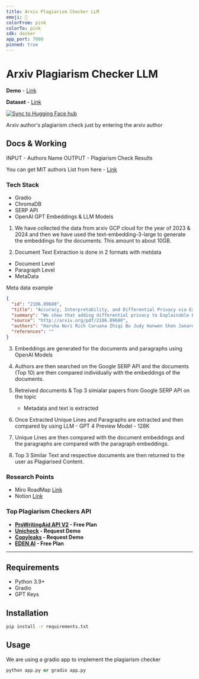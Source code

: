 ```yaml
---
title: Arxiv Plagiarism Checker LLM
emoji: 🚀
colorFrom: pink
colorTo: pink
sdk: docker
app_port: 7860
pinned: true
---
```


# Arxiv Plagiarism Checker LLM

**Demo** - [Link](https://huggingface.co/spaces/asach/arxiv-plagiarism-checker-Ilm)

**Dataset** - [Link](https://huggingface.co/datasets/asach/arxiv-2023-4-months-openai-embeddings)

[![Sync to Hugging Face hub](https://github.com/gamingflexer/arxiv-plagiarism-checker-llm/actions/workflows/main.yml/badge.svg)](https://github.com/gamingflexer/arxiv-plagiarism-checker-llm/actions/workflows/main.yml)

Arxiv author's plagiarism check just by entering the arxiv author

## Docs & Working

INPUT - Authors Name
OUTPUT - Plagiarism Check Results

You can get MIT authors List from here - [Link](https://dspace.mit.edu/handle/1721.1/7582/browse?rpp=100&sort_by=-1&type=author&offset=100&etal=-1&order=ASC)

### Tech Stack

- Gradio
- ChromaDB
- SERP API
- OpenAI GPT Embeddings & LLM Models

1. We have collected the data from arxiv GCP cloud for the year of 2023 & 2024 and then we have used the text-embedding-3-large to generate the embeddings for the documents. This amount to about 10GB.

2. Document Text Extraction is done in 2 formats with metdata

- Document Level
- Paragraph Level
- MetaData

Meta data example

```json
{
  "id": "2106.09680",
  "title": "Accuracy, Interpretability, and Differential Privacy via Explainable Boosting",
  "summary": "We show that adding differential privacy to Explainable Boosting Machines\n(EBMs), a recent method for training interpretable ML models, yields\nstate-of-the-art accuracy while protecting privacy. Our experiments on multiple\nclassification and regression datasets show that DP-EBM models suffer\nsurprisingly little accuracy loss even with strong differential privacy\nguarantees. In addition to high accuracy, two other benefits of applying DP to\nEBMs are: a) trained models provide exact global and local interpretability,\nwhich is often important in settings where differential privacy is needed; and\nb) the models can be edited after training without loss of privacy to correct\nerrors which DP noise may have introduced.",
  "source": "http://arxiv.org/pdf/2106.09680",
  "authors": "Harsha Nori Rich Caruana Zhiqi Bu Judy Hanwen Shen Janardhan Kulkarni",
  "references": ""
}
```
3. Embeddings are generated for the documents and paragraphs using OpenAI Models

4. Authors are then searched on the Google SERP API and the documents (Top 10) are then compared individually with the embeddings of the documents.

5. Retreived documents & Top 3 simialar papers from Google SERP API on the topic
    - Metadata and text is extracted 

6. Once Extracted Unique Lines and Paragraphs are extracted and then compared by using LLM - GPT 4 Preview Model - 128K

7. Unique Lines are then compared with the document embeddings and the paragraphs are compared with the paragraph embeddings.

8. Top 3 Similar Text and respective documents are then returned to the user as Plagiarised Content.


### Research Points

- Miro RoadMap [Link](https://miro.com/app/board/uXjVN8HgXk8=/)
- Notion [Link](https://gamingflexer.notion.site/Arxiv-983d173f46c1426caa9dab319f4ddb3d?pvs=4)

### Top Plagiarism Checkers API

- **[ProWritingAid API V2](https://cloud.prowritingaid.com/analysis/swagger/ui/index) - Free Plan**
- **[Unicheck](https://unicheck.com/plagiarism-checker-api) - Request Demo**
- **[Copyleaks]() - Request Demo** 
- **[EDEN AI](https://www.edenai.co/feature/plagiarism-detection) - Free Plan**
----

## Requirements

- Python 3.9+
- Gradio
- GPT Keys

## Installation

```bash
pip install -r requirements.txt
```

## Usage

We are using a gradio app to implement the plagiarism checker

```python
python app.py or gradio app.py
```